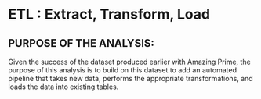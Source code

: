 # ETL : Extract, Transform, Load

## PURPOSE OF THE ANALYSIS:

Given the success of the dataset produced earlier with Amazing Prime, the purpose of this analysis is to build on this dataset to add an automated pipeline that takes new data, performs the appropriate transformations, and loads the data into existing tables.